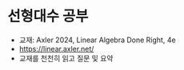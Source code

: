 # 선형대수 공부
- 교재: Axler 2024, Linear Algebra Done Right, 4e
- https://linear.axler.net/
- 교재를 천천히 읽고 질문 및 요약

